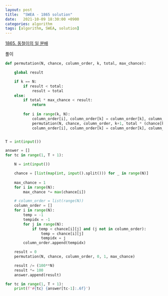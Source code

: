 ```yaml
---
layout: post
title:  "SWEA - 1865 solution"
date:   2021-10-09 18:30:00 +0900
categories: algorithm
tags: [algorithm, SWEA, solution]
---
```

[1865. 동철이의 일 분배](https://swexpertacademy.com/main/code/problem/problemDetail.do?contestProbId=AV5LuHfqDz8DFAXc&categoryId=AV5LuHfqDz8DFAXc&categoryType=CODE&problemTitle=1865&orderBy=FIRST_REG_DATETIME&selectCodeLang=ALL&select-1=&pageSize=10&pageIndex=1)

풀이

```python
def permutation(N, chance, column_order, k, total, max_chance):

    global result

    if k == N:
        if result < total:
            result = total
    else:
        if total * max_chance < result:
            return
        
        for i in range(k, N):
            column_order[i], column_order[k] = column_order[k], column_order[i]
            permutation(N, chance, column_order, k+1, total * (chance[k][column_order[k]]), max_chance / (max(chance[k])))
            column_order[i], column_order[k] = column_order[k], column_order[i]


T = int(input())

answer = []
for tc in range(1, T + 1):

    N = int(input())

    chance = [list(map(int, input().split())) for _ in range(N)]
    
    max_chance = 1
    for i in range(N):
        max_chance *= max(chance[i])

    # column_order = list(range(N))
    column_order = []
    for i in range(N):
        temp = -1
        tempidx = -1
        for j in range(N):
            if temp < chance[i][j] and (j not in column_order):
                temp = chance[i][j]
                tempidx = j
        column_order.append(tempidx)

    result = 0
    permutation(N, chance, column_order, 0, 1, max_chance)

    result /= (100**N)
    result *= 100
    answer.append(result)

for tc in range(1, T + 1):
    print(f'#{tc} {answer[tc-1]:.6f}')
```

